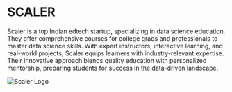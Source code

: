 # SCALER
Scaler is a top Indian edtech startup, specializing in data science education. They offer comprehensive courses for college grads and professionals to master data science skills.
With expert instructors, interactive learning, and real-world projects, Scaler equips learners with industry-relevant expertise. Their innovative approach blends quality education with personalized mentorship, 
preparing students for success in the data-driven landscape.

<img src="https://assets-v2.scaler.com/assets/scaler/svg/scaler-logo-new-15cddca2e0196e677600f6671b42a288bdc89c398adc29fe82b7441503c4b129.svg.gz" alt="Scaler Logo">
